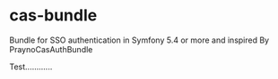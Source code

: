 # cas-bundle
Bundle for SSO authentication in Symfony 5.4 or more and inspired By PraynoCasAuthBundle

Test............
